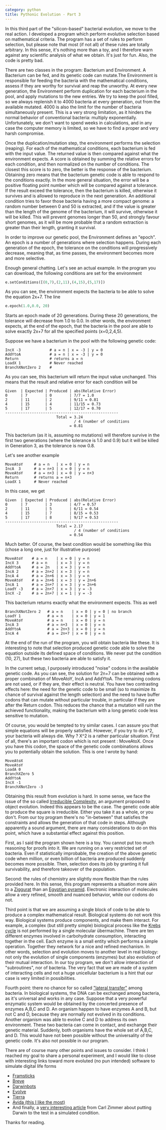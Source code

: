 ```yaml
---
category: python
title: Pythonic Evolution - Part 3
---
```


In this third part of the \"silicon-based\" bacterial evolution, we move
to the real action. I developed a program 
which perform evolutive selection based on mathematical criteria. The
program has a set of rules to perform selection, but please note that
most (if not all) of these rules are totally arbitrary. In this sense,
it\'s nothing more than a toy, and I therefore warn against any
scientific analysis of what we obtain. It\'s just for fun. Also, the
code is pretty bad.

There are two classes in the program: Bacterium and Environment. A
Bacterium can be fed, and its genetic code can mutate.The Environment is
responsible for feeding the bacteria with the mathematical conditions,
assess if they are worthy for survival and reap the unworthy. At every
new generation, the Environment perform duplication for each bacterium
in the pool, and apply mutations to the new entries. We try to keep the
pool filled, so we always replenish it to 4000 bacteria at every
generation, out from the available mutated. 4000 is also the limit for
the number of bacteria simultaneously present. This is a very strong
limitation, as it hinders the normal behavior of conventional bacteria:
multiply exponentially. Unfortunately, we don\'t want to spend weeks in
calculations, and in any case the computer memory is limited, so we have
to find a proper and very harsh compromise.

Once the duplication/mutation step, the environment performs the
selection (reaping). For each of the mathematical conditions, each
bacterium is fed with the input value. The returned value is then
compared against what the environment expects. A score is obtained by
summing the relative errors for each condition, and then normalized on
the number of conditions. The closest this score is to zero, the better
is the response of the bacterium. Obtaining zero means that the
bacterium genetic code is able to respond to the conditions exactly. In
the more general situation, the error will be a positive floating point
number which will be compared against a tolerance. If the result exceed
the tolerance, then the bacterium is killed, otherwise it survives and
is allowed to reproduce in the next generation. An additional condition
tries to favor those bacteria having a more compact genome: a random
number between 0 and 50 is extracted, and if the value is greater than
the length of the genome of the bacterium, it will survive, otherwise it
will be killed. This will prevent genomes longer than 50, and strongly
favour short genomes, as it will be more probable that a random
extraction is greater than their length, granting it survival.

In order to improve our genetic pool, the Environment defines an
\"epoch\". An epoch is a number of generations where selection happens.
During each generation of the epoch, the tolerance on the conditions
will progressively decrease, meaning that, as time passes, the
environment becomes more and more selective.

Enough general chatting. Let\'s see an actual example. In the program
you can download, the following conditions are set for the environment

```python
e.setConditions([(0,7),(2,11),(4,15),(5,17)])
```

As you can see, the environment expects the bacteria to be able to solve
the equation 2x+7. The line

```python
e.epoch(1.0,0.0, 20)
```

Starts an epoch made of 20 generations. During these 20 generations, the
tolerance will decrease from 1.0 to 0.0. In other words, the environment
expects, at the end of the epoch, that the bacteria in the pool are able
to solve exactly 2x+7 for all the specified points (x=0,2,4,5).

Suppose we have a bacterium in the pool with the following genetic code:

```
IncX -3             # a = n | x = -3 | y = 0
AddYtoA             # a = n | x = -3 | y = 0
Return              # returns a = n
LoadX 1             # Never reached
BranchXNotZero 2    #
```

As you can see, this bacterium will return the input value unchanged.
This means that the result and relative error for each condition will be

```
Given  | Expected | Produced | abs(Relative Error)
0      | 7        | 0        | 7/7 = 1.0
2      | 11       | 2        | 9/11 = 0.81
4      | 15       | 4        | 11/15 = 0.73
5      | 17       | 5        | 12/17 = 0.70
---------------------------------------------------
                       Total = 3.24
                               / 4 (number of conditions
                             = 0.81
```

This bacterium (as it is, assuming no mutations) will therefore survive
in the first two generations (where the tolerance is 1.0 and 0.9) but it
will be killed in Generation 3, as the tolerance is now 0.8.

Let\'s see another example

```
MoveAtoY     # a = n   | x = 0 | y = n
IncA  3      # a = n+3 | x = 0 | y = n
MoveAtoY     # a = n+3 | x = 0 | y = n+3
Return       # returns a = n+3
LoadX 1      # Never reached
```

In this case, we get

```
Given  | Expected | Produced | abs(Relative Error)
0      | 7        | 3        | 4/7 = 0.57
2      | 11       | 5        | 6/11 = 0.54
4      | 15       | 7        | 8/15 = 0.53
5      | 17       | 8        | 9/17 = 0.53
---------------------------------------------------
                       Total = 2.17
                               / 4 (number of conditions
                             = 0.54
```

Much better. Of course, the best condition would be something like this
(chose a long one, just for illustrative purpose)

```
MoveAtoY    # a = n    | x = 0 | y = n
IncX 3      # a = n    | x = 3 | y = n
AddYtoA     # a = 2n   | x = 3 | y = n
IncA 2      # a = 2n+2 | x = 3 | y = n
IncA 4      # a = 2n+6 | x = 3 | y = n
MoveAtoY    # a = 2n+6 | x = 3 | y = 2n+6
IncA 1      # a = 2n+7 | x = 3 | y = 2n+6
LoadY -3    # a = 2n+7 | x = 3 | y = -3
IncX -2     # a = 2n+7 | x = 1 | y = -3
```

This bacterium returns exactly what the environment expects. This as
well

```
BranchXNotZero 2   # a = n    | x = 0 | y = 0 | no branch
LoadY 1            # a = n    | x = 0 | y = 1
MoveAtoY           # a = n    | x = 0 | y = n
IncA 3             # a = n+3  | x = 0 | y = n
AddYtoA            # a = 2n+3 | x = 0 | y = n
IncA 4             # a = 2n+7 | x = 0 | y = n
```

At the end of the run of the program, you will obtain bacteria like
these. It is interesting to note that selection produced genetic code
able to solve the equation outside its defined space of conditions. We
never put the condition (10, 27), but these two bacteria are able to
satisfy it.

In the current setup, I purposely introduced \"noise\" codons in the
available genetic code. As you can see, the solution for 2n+7 can be
obtained with a proper combination of MoveAtoY, IncA and AddYtoA. The
remaining codons are not used, or if they are, their effect is neutral.
You have two contrasting effects here: the need for the genetic code to
be small (so to maximize its chance of survival against the length
selection) and the need to have buffer codons that can mutate without
particular trouble, in particular if they are after the Return codon.
This reduces the chance that a mutation will ruin the achieved
functionality, making the bacterium with a long genetic code less
sensitive to mutation.

Of course, you would be tempted to try similar cases. I can assure you
that simple equations will be properly satisfied. However, if you try to
do x\^2, your bacteria will always die. Why ? X\^2 is a rather
particular situation. First of all, there\'s an important codon which is
not present : MoveAtoX. Once you have this codon, the space of the
genetic code combinations allows you to potentially obtain the solution.
This is one I wrote by hand:

```
MoveAtoX
MoveAtoY
LoadA 0
BranchXZero 5
AddYtoA
IncX -1
BranchXNotZero -3
```

Obtaining this result from evolution is hard. In some sense, we face the
issue of the so called [Irreducible
Complexity](http://en.wikipedia.org/wiki/Irreducible_complexity), an
argument proposed to object evolution. Indeed this appears to be the
case. The genetic code able to produce the square is irreducible. Either
you take it as a whole, or you don\'t. From our toy program there\'s no
\"in-between\" that satisfies the constraints and allows the generation
of that code in steps. Although apparently a sound argument, there are
many considerations to do on this point, which have a substantial effect
against this position.

First, as I said the program shown here is a toy. You cannot put too
much reasoning for proofs into it. We are running on a very restricted
set of bacteria. Even if statistically improbable, the creation of the
above genetic code when million, or even billion of bacteria are
produced suddenly becomes more possible. Then, selection does its job by
granting it full survivability, and therefore takeover of the
population.

Second: the rules of chemistry are slightly more flexible than the rules
provided here. In this sense, this program represents a situation more
akin to a
[Ziggurat](http://upload.wikimedia.org/wikipedia/en/4/4d/Sacramento-river-bank-pyramid-20.4.jpg)
than an [Egyptian
pyramid](http://upload.wikimedia.org/wikipedia/commons/e/e3/Kheops-Pyramid.jpg).
Electronic interaction of molecules allow a very refined, smooth and
nuanced behavior, while our codons do not.

Third point is that we are assuming a single block of code to be able to
produce a complex mathematical result. Biological systems do not work
this way. Biological systems produce components, and make them interact.
For example, a complex (but still pretty simple) biological process like
the [Krebs
cycle](http://upload.wikimedia.org/wikipedia/commons/0/0b/Citric_acid_cycle_with_aconitate_2.svg)
is not performed by a single molecular übermachine. There are ten
different enzymes involved in carbohydrate consumption, interacting
together in the cell. Each enzyme is a small entity which performs a
simple operation. Together they network for a nice and refined
mechanism. In other words, selection and evolution moves to another
level in real biology: not only the evolution of single components
(enzymes) but also evolution of their mutual interaction. In our toy
program, we don\'t allow interaction of \"subroutines\", nor of
bacteria. The very fact that we are made of a system of interacting
cells and not a huge unicellular bacterium is a hint that our case is
very limited in possibilities.

Fourth point: there no chance for so called [\"lateral
transfer\"](http://en.wikipedia.org/wiki/Horizontal_gene_transfer) among
bacteria. In biological systems, the DNA can be exchanged among
bacteria, as it\'s universal and works in any case. Suppose that a very
powerful enzymatic system would be obtained by the concerted presence of
enzymes A,B,C and D. An organism happen to have enzymes A and B, but not
C and D, because they are normally not evolved in its conditions.
Another organism was able to evolve C and D to address its own
environment. These two bacteria can come in contact, and exchange their
genetic material. Suddenly, both organisms have the whole set of A,B,C,
and D. This would have not been possible without the universality of the
genetic code. It\'s also not possible in our program.

There are of course many other points and issues to consider. I think I
reached my goal to share a personal experiment, and I would like to
close with interesting links toward more evoluted (no pun intended)
software to simulate digital life forms

-   [Framsticks](http://en.wikipedia.org/wiki/Framsticks)
-   [Breve](http://en.wikipedia.org/wiki/Breve_%28software%29)
-   [Darwinbots](http://en.wikipedia.org/wiki/Darwinbots)
-   [Evolve](http://en.wikipedia.org/wiki/Evolve_4.0)
-   [Tierra](http://en.wikipedia.org/wiki/Tierra_%28computer_simulation%29)
-   [Avida (this I like the most)](http://en.wikipedia.org/wiki/Avida)
-   And finally, a [very interesting
    article](http://carlzimmer.com/articles/2005.php?subaction=showfull&id=1177184710&ucat=8)
    from Carl Zimmer about putting Darwin to the test in a simulated
    condition.

Thanks for reading.
